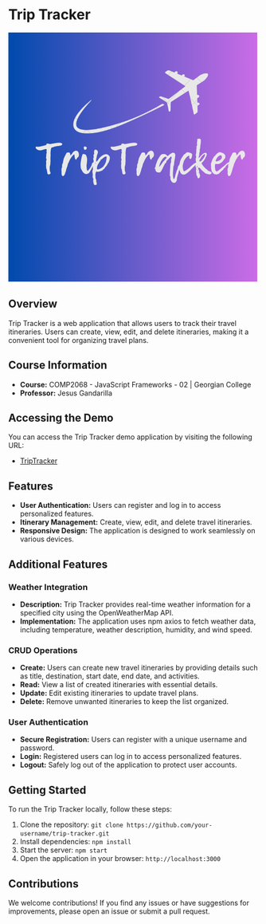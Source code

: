 # Trip Tracker

![Logo Logo](/public/images/logo.png)

## Overview

Trip Tracker is a web application that allows users to track their travel itineraries. Users can create, view, edit, and delete itineraries, making it a convenient tool for organizing travel plans.

## Course Information

- **Course:** COMP2068 - JavaScript Frameworks - 02 | Georgian College
- **Professor:** Jesus Gandarilla

## Accessing the Demo

You can access the Trip Tracker demo application by visiting the following URL:
- [TripTracker](https://trip-tracker-mcr1.onrender.com/)

## Features

- **User Authentication:** Users can register and log in to access personalized features.
- **Itinerary Management:** Create, view, edit, and delete travel itineraries.
- **Responsive Design:** The application is designed to work seamlessly on various devices.

## Additional Features

### Weather Integration

- **Description:** Trip Tracker provides real-time weather information for a specified city using the OpenWeatherMap API.
- **Implementation:** The application uses npm axios to fetch weather data, including temperature, weather description, humidity, and wind speed.

### CRUD Operations

- **Create:** Users can create new travel itineraries by providing details such as title, destination, start date, end date, and activities.
- **Read:** View a list of created itineraries with essential details.
- **Update:** Edit existing itineraries to update travel plans.
- **Delete:** Remove unwanted itineraries to keep the list organized.

### User Authentication

- **Secure Registration:** Users can register with a unique username and password.
- **Login:** Registered users can log in to access personalized features.
- **Logout:** Safely log out of the application to protect user accounts.

## Getting Started

To run the Trip Tracker locally, follow these steps:

1. Clone the repository: `git clone https://github.com/your-username/trip-tracker.git`
2. Install dependencies: `npm install`
3. Start the server: `npm start`
4. Open the application in your browser: `http://localhost:3000`

## Contributions

We welcome contributions! If you find any issues or have suggestions for improvements, please open an issue or submit a pull request.

